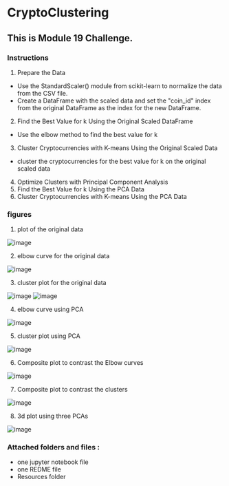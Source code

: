# CryptoClustering
## This is Module 19 Challenge. 

### Instructions
1. Prepare the Data
- Use the StandardScaler() module from scikit-learn to normalize the data from the CSV file.
- Create a DataFrame with the scaled data and set the "coin_id" index from the original DataFrame as the index for the new DataFrame.
2. Find the Best Value for k Using the Original Scaled DataFrame
- Use the elbow method to find the best value for k
3. Cluster Cryptocurrencies with K-means Using the Original Scaled Data
- cluster the cryptocurrencies for the best value for k on the original scaled data
4. Optimize Clusters with Principal Component Analysis
5. Find the Best Value for k Using the PCA Data
6. Cluster Cryptocurrencies with K-means Using the PCA Data

### figures
1. plot of the original data
   
![image](https://github.com/SIWhang213/CryptoClustering/assets/136553120/dfa5ed07-98ec-4ad6-9339-a05a76f41f71)

2. elbow curve for the original data
   
![image](https://github.com/SIWhang213/CryptoClustering/assets/136553120/e17474d1-4409-4534-aa8b-230ffb7a1977)

3. cluster plot for the original data

![image](https://github.com/SIWhang213/CryptoClustering/assets/136553120/8fa9d751-dc2e-4270-acc2-40cfce1f0025)
![image](https://github.com/SIWhang213/CryptoClustering/assets/136553120/943b24d2-c1dd-4c16-80c7-fefc872a1e55)

4. elbow curve using PCA

![image](https://github.com/SIWhang213/CryptoClustering/assets/136553120/450747b9-f172-4a50-9568-1c12b99eb166)

5. cluster plot using PCA

![image](https://github.com/SIWhang213/CryptoClustering/assets/136553120/c91ee98e-677a-4d92-ab43-4c873748fea8)

6. Composite plot to contrast the Elbow curves
   
![image](https://github.com/SIWhang213/CryptoClustering/assets/136553120/d0301eed-0fd0-4036-bdf9-3f331d569ff7)


7. Composite plot to contrast the clusters

![image](https://github.com/SIWhang213/CryptoClustering/assets/136553120/ff157f04-0bb6-4f91-80bd-b92992913136)

8. 3d plot using three PCAs

![image](https://github.com/SIWhang213/CryptoClustering/assets/136553120/49f851ac-770f-43d3-a00d-30eb0c5828c9)

  
### Attached folders and files :
* one jupyter notebook file
* one REDME file
* Resources folder 
  
